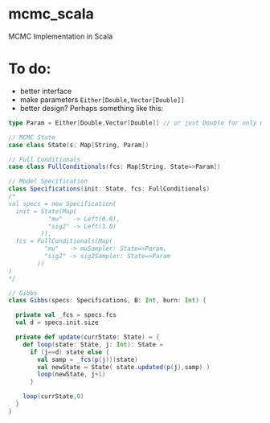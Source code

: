 # mcmc_scala
MCMC Implementation in Scala

# To do:
- better interface
- make parameters `Either[Double,Vector[Double]]`
- better design? Perhaps something like this:

```scala
type Param = Either[Double,Vector[Double]] // or just Double for only univariates

// MCMC State
case class State(s: Map[String, Param])

// Full Conditionals
case class FullConditionals(fcs: Map[String, State=>Param])

// Model Specification
class Specifications(init: State, fcs: FullConditionals)
/*
val specs = new Specification(
  init = State(Map(
           "mu"   -> Left(0.0),
           "sig2" -> Left(1.0)
         )),
  fcs = FullConditionals(Map(
          "mu"   -> muSampler: State=>Param,
          "sig2" -> sig2Sampler: State=>Param
        ))
)
*/

// Gibbs
class Gibbs(specs: Specifications, B: Int, burn: Int) {

  private val _fcs = specs.fcs
  val d = specs.init.size

  private def update(currState: State) = {
    def loop(state: State, j: Int): State = 
      if (j==d) state else {
        val samp = _fcs(p(j))(state)
        val newState = State( state.updated(p(j),samp) )
        loop(newState, j+1)
      }

    loop(currState,0)
  }
}
```
